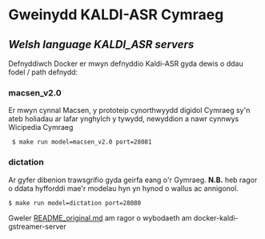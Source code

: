 # Gweinydd KALDI-ASR Cymraeg
## *Welsh language KALDI_ASR servers*


Defnyddiwch Docker er mwyn defnyddio Kaldi-ASR gyda dewis o ddau fodel / path defnydd: 

### macsen_v2.0
Er mwyn cynnal Macsen, y prototeip cynorthwyydd digidol Cymraeg sy'n ateb holiadau ar lafar ynghylch y tywydd, newyddion a nawr cynnwys Wicipedia Cymraeg

` $ make run model=macsen_v2.0 port=28081`

### dictation
Ar gyfer dibenion trawsgrifio gyda geirfa eang o'r Gymraeg. **N.B.** heb ragor o ddata hyfforddi mae'r modelau hyn yn hynod o wallus ac annigonol.

`$ make run model=dictation port=28080`


Gweler [README_original.md](README_original.md) am ragor o wybodaeth am docker-kaldi-gstreamer-server
